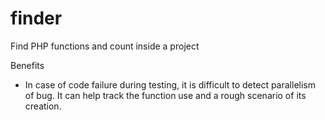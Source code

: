 # finder
Find PHP functions and count inside a project

Benefits

- In case of code failure during testing, it is difficult to detect parallelism of bug. It can help track the function use and a rough scenario of its creation.

